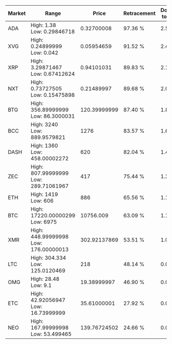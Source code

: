 | Market | Range | Price| Retracement | Doubles to 50% |
| --- | --- | --- | --- | --- |
| ADA | High: 1.38<br />Low: 0.29846718 | 0.32700008 | 97.36 % | 2.57 |
| XVG | High: 0.24899999<br />Low: 0.042 | 0.05954659 | 91.52 % | 2.44 |
| XRP | High: 3.29871467<br />Low: 0.67412624 | 0.94101031 | 89.83 % | 2.11 |
| NXT | High: 0.73727505<br />Low: 0.15475898 | 0.21489997 | 89.68 % | 2.08 |
| BTG | High: 356.89999999<br />Low: 86.3000031 | 120.39999999 | 87.40 % | 1.84 |
| BCC | High: 3240<br />Low: 889.9579821 | 1276 | 83.57 % | 1.62 |
| DASH | High: 1360<br />Low: 458.00002272 | 620 | 82.04 % | 1.47 |
| ZEC | High: 807.99999999<br />Low: 289.71061967 | 417 | 75.44 % | 1.32 |
| ETH | High: 1419<br />Low: 606 | 886 | 65.56 % | 1.14 |
| BTC | High: 17220.00000299<br />Low: 6975 | 10756.009 | 63.09 % | 1.12 |
| XMR | High: 448.99999998<br />Low: 176.00000013 | 302.92137869 | 53.51 % | 1.03 |
| LTC | High: 304.334<br />Low: 125.0120469 | 218 | 48.14 % | 0.00 |
| OMG | High: 28.48<br />Low: 9.1 | 19.38999997 | 46.90 % | 0.00 |
| ETC | High: 42.92056947<br />Low: 16.73999999 | 35.61000001 | 27.92 % | 0.00 |
| NEO | High: 167.99999998<br />Low: 53.499465 | 139.76724502 | 24.66 % | 0.00 |
